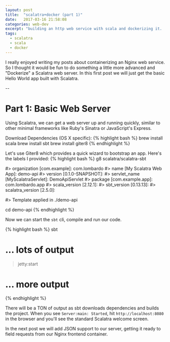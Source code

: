 ```yaml
---
layout: post
title:  "scalatra+docker (part 1)"
date:   2017-03-16 21:58:08
categories: web-dev
excerpt: "building an http web service with scala and dockerizing it.  in part 1: hello world"
tags:
  - scalatra
  - scala
  - docker
---
```


I really enjoyed writing my posts about containerizing an Nginx web service.  So I thought it would be fun to do something a little more advanced and "Dockerize" a Scalatra web server.  In this first post we will just get the basic Hello World app built with Scalatra.

--

# Part 1: Basic Web Server

Using Scalatra, we can get a web server up and running quickly, similar to other minimal frameworks like Ruby's Sinatra or JavaScript's Express.

Download Dependencies (OS X specific):
{% highlight bash %}
brew install scala
brew install sbt
brew install giter8
{% endhighlight %}

Let's use Giter8 which provides a quick wizard to bootstrap an app.  Here's the labels I provided:
{% highlight bash %}
g8 scalatra/scalatra-sbt

#> organization [com.example]: com.lombardo
#> name [My Scalatra Web App]: demo-api
#> version [0.1.0-SNAPSHOT]:
#> servlet_name [MyScalatraServlet]: DemoApiServlet
#> package [com.example.app]: com.lombardo.app
#> scala_version [2.12.1]:
#> sbt_version [0.13.13]:
#> scalatra_version [2.5.0]:

#> Template applied in ./demo-api

cd demo-api
{% endhighlight %}

Now we can start the `sbt` cli, compile and run our code.

{% highlight bash %}
sbt
# ... lots of output
> jetty:start
# ... more output
{% endhighlight %}

There will be a TON of output as sbt downloads dependencies and builds the project.  When you see `Server:main: Started`, hit `http://localhost:8080` in the browser and you'll see the standard Scalatra welcome screen.

In the next post we will add JSON support to our server, getting it ready to field requests from our Nginx frontend container.
